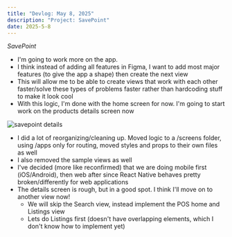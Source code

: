 ```yaml
---
title: "Devlog: May 8, 2025"
description: "Project: SavePoint"
date: 2025-5-8
---
```


*SavePoint*

- I'm going to work more on the app.
- I think instead of adding all features in Figma, I want to add most major features (to give the app a shape) then create the next view
- This will allow me to be able to create views that work with each other faster/solve these types of problems faster rather than hardcoding stuff to make it look cool
- With this logic, I'm done with the home screen for now. I'm going to start work on the products details screen now

<img src="/blog/savepointdevlogs/post-14/savepoint-details.jpg" alt="savepoint details" style="max-height: 800px; width: auto">

- I did a lot of reorganizing/cleaning up. Moved logic to a /screens folder, using /apps only for routing, moved styles and props to their own files as well
- I also removed the sample views as well
- I've decided (more like reconfirmed) that we are doing mobile first (iOS/Android), then web after since React Native behaves pretty broken/differently for web applications
- The details screen is rough, but in a good spot. I think I'll move on to another view now!
    - We will skip the Search view, instead implement the POS home and Listings view
    - Lets do Listings first (doesn't have overlapping elements, which I don't know how to implement yet)
